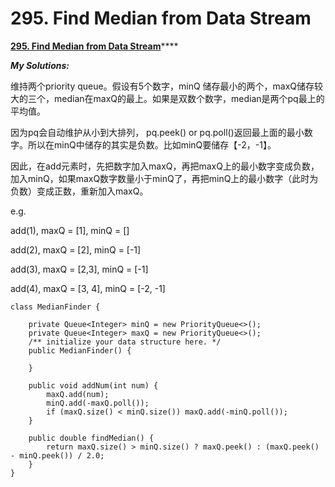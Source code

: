 # 295. Find Median from Data Stream

 [**295. Find Median from Data Stream**](https://leetcode.com/problems/find-median-from-data-stream/description/)\*\*\*\*

_**My Solutions:**_

维持两个priority queue。假设有5个数字，minQ 储存最小的两个，maxQ储存较大的三个，median在maxQ的最上。如果是双数个数字，median是两个pq最上的平均值。

因为pq会自动维护从小到大排列， pq.peek\(\) or pq.poll\(\)返回最上面的最小数字。所以在minQ中储存的其实是负数。比如minQ要储存【-2，-1】。

因此，在add元素时，先把数字加入maxQ，再把maxQ上的最小数字变成负数，加入minQ，如果maxQ数字数量小于minQ了，再把minQ上的最小数字（此时为负数）变成正数，重新加入maxQ。

e.g.

add\(1\), maxQ = \[1\], minQ = \[\]

add\(2\), maxQ = \[2\], minQ = \[-1\]

add\(3\), maxQ = \[2,3\], minQ = \[-1\]

add\(4\), maxQ = \[3, 4\], minQ = \[-2, -1\] 

```text
class MedianFinder {

    private Queue<Integer> minQ = new PriorityQueue<>();
    private Queue<Integer> maxQ = new PriorityQueue<>();
    /** initialize your data structure here. */
    public MedianFinder() {
        
    }
    
    public void addNum(int num) {
        maxQ.add(num);
        minQ.add(-maxQ.poll());
        if (maxQ.size() < minQ.size()) maxQ.add(-minQ.poll());
    }
    
    public double findMedian() {
        return maxQ.size() > minQ.size() ? maxQ.peek() : (maxQ.peek() - minQ.peek()) / 2.0;
    }
}
```




